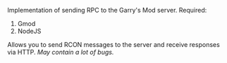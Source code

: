 Implementation of sending RPC to the Garry's Mod server.
Required:
1. Gmod
2. NodeJS

Allows you to send RCON messages to the server and receive responses via HTTP.
_May contain a lot of bugs._

